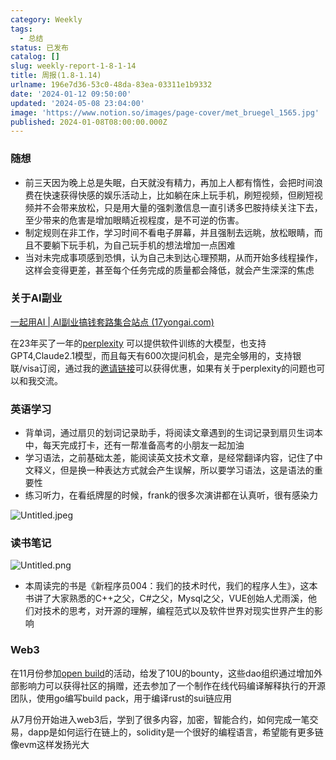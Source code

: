 ```yaml
---
category: Weekly
tags:
  - 总结
status: 已发布
catalog: []
slug: weekly-report-1-8-1-14
title: 周报(1.8-1.14)
urlname: 196e7d36-53c0-48da-83ea-03311e1b9332
date: '2024-01-12 09:50:00'
updated: '2024-05-08 23:04:00'
image: 'https://www.notion.so/images/page-cover/met_bruegel_1565.jpg'
published: 2024-01-08T08:00:00.000Z
---
```


### 随想

- 前三天因为晚上总是失眠，白天就没有精力，再加上人都有惰性，会把时间浪费在快速获得快感的娱乐活动上，比如躺在床上玩手机，刷短视频，但刷短视频并不会带来放松，只是用大量的强刺激信息一直引诱多巴胺持续关注下去，至少带来的危害是增加眼睛近视程度，是不可逆的伤害。
- 制定规则在非工作，学习时间不看电子屏幕，并且强制去远眺，放松眼睛，而且不要躺下玩手机，为自己玩手机的想法增加一点困难
- 当对未完成事项感到恐惧，认为自己未到达心理预期，从而开始多线程操作，这样会变得更差，甚至每个任务完成的质量都会降低，就会产生深深的焦虑

### 关于AI副业


[一起用AI | AI副业搞钱套路集合站点 (17yongai.com)](https://17yongai.com/)


在23年买了一年的[perplexity](https://www.perplexity.ai/) 可以提供软件训练的大模型，也支持GPT4,Claude2.1模型，而且每天有600次提问机会，是完全够用的，支持银联/visa订阅，通过我的[邀请链接](https://perplexity.ai/pro?referral_code=SGJ7X87B)可以获得优惠，如果有关于perplexity的问题也可以和我交流。


### 英语学习

- 背单词，通过扇贝的划词记录助手，将阅读文章遇到的生词记录到扇贝生词本中，每天完成打卡，还有一帮准备高考的小朋友一起加油
- 学习语法，之前基础太差，能阅读英文技术文章，是经常翻译内容，记住了中文释义，但是换一种表达方式就会产生误解，所以要学习语法，这是语法的重要性
- 练习听力，在看纸牌屋的时候，frank的很多次演讲都在认真听，很有感染力

![Untitled.jpeg](https://prod-files-secure.s3.us-west-2.amazonaws.com/5d24fe63-e567-4804-86f9-9fdc62e13082/c33f3733-be40-431e-a494-10399ac86f32/Untitled.jpeg?X-Amz-Algorithm=AWS4-HMAC-SHA256&X-Amz-Content-Sha256=UNSIGNED-PAYLOAD&X-Amz-Credential=ASIAZI2LB466SOYYDXO4%2F20250204%2Fus-west-2%2Fs3%2Faws4_request&X-Amz-Date=20250204T213235Z&X-Amz-Expires=3600&X-Amz-Security-Token=IQoJb3JpZ2luX2VjEB0aCXVzLXdlc3QtMiJIMEYCIQCmQVt%2B0wgzf1%2BdFGyOdbpgbnWrb%2BoIAjpUSJ908Z8bKgIhAMM9HP6aGZTX0mURZJUuJpZxvEjsHwPepn3R9mvr4VB9Kv8DCDYQABoMNjM3NDIzMTgzODA1Igw3rEiMqgxrjcGURfcq3AOQOurJ8Jb3XJDENUus9UhS27lmDuvPBLfnuhYzKNJTU5Ta603a9FkBgyDPiXvMGyK584fb80OJkABcFl4SriK5n7O%2BQaoYYg8XZ1OULKM4JxIuHQ%2BFoKcZrijymA4Z%2FPcYFDt1qO2vyZtIpich7qDpXO8i8%2BufBKzUkc46Zc681SozOjcnyKfOzdNoUjFD8MUWeOzKV1umYo%2FMsf3WY6aLSgArRnkCGJncAhOWw%2FNWh7AJwSJo4I%2FTg8KOVIuwKq4k76gd3FYAOuedtGHk0OhODpzHqaxgh9LpG2b%2F4LBQXGVK01Stq9fW%2BTnReELFaMWTFt1IkUmhr4XzJrRYNa0%2F5ogHvyVf9E%2FsuAum2sh7insPMfmFMbHuad%2FRszNCuJkEbXtIVc1egZmWkfKNeZo54IhA03JB0Q2eFPIezo9rmms2wrvI8xojNTxy8fDKYXefp%2FgV1JENDrDYBnxGWLAnafQpAS%2BLTcd0KMqbxvVnT5uOwb1uta5JlK2zjr2QofakKb%2Fp%2B2H2BEOUh2liM%2FSdhthSq3Q76TLX7huU9ySl%2Begj%2FovP8Fn2SpVyLWWdxW1aIY8cgjivStqLt5k%2FZv3ngAXCxoVvLJ155a8PmArKYQ0FtMAoDrUWKwy1yjDM%2FIm9BjqkAS5kCZ8auJdQ4FbkLQi3qUMm9F0Vz4Arr%2Fts4malSNHAkrbgW5XFy3qkcguoKvxGfD1SV%2BeTsRDECGr3p9tXRQ%2BzObAFZ%2Fzu9CAHdi9plujCd0x4s5Af8Xcd%2BWhZ9wxGUoXPXkLtfUV8qdnWngubExLZs8l4WDh3oq6S2%2BH%2BXOVwa3w8%2Face%2Bu65cJZloUti%2FGg2%2BOdaetJzgIVgqFs0919md6cM&X-Amz-Signature=fb12c467cd4f2c32922839cf9db013b2a51acbf1d5f28a1196420cd801bd3f50&X-Amz-SignedHeaders=host&x-id=GetObject)


### 读书笔记


![Untitled.png](https://prod-files-secure.s3.us-west-2.amazonaws.com/5d24fe63-e567-4804-86f9-9fdc62e13082/96aa439a-1c95-4054-aa84-ef4e0c8eb5d1/Untitled.png?X-Amz-Algorithm=AWS4-HMAC-SHA256&X-Amz-Content-Sha256=UNSIGNED-PAYLOAD&X-Amz-Credential=ASIAZI2LB466SOYYDXO4%2F20250204%2Fus-west-2%2Fs3%2Faws4_request&X-Amz-Date=20250204T213235Z&X-Amz-Expires=3600&X-Amz-Security-Token=IQoJb3JpZ2luX2VjEB0aCXVzLXdlc3QtMiJIMEYCIQCmQVt%2B0wgzf1%2BdFGyOdbpgbnWrb%2BoIAjpUSJ908Z8bKgIhAMM9HP6aGZTX0mURZJUuJpZxvEjsHwPepn3R9mvr4VB9Kv8DCDYQABoMNjM3NDIzMTgzODA1Igw3rEiMqgxrjcGURfcq3AOQOurJ8Jb3XJDENUus9UhS27lmDuvPBLfnuhYzKNJTU5Ta603a9FkBgyDPiXvMGyK584fb80OJkABcFl4SriK5n7O%2BQaoYYg8XZ1OULKM4JxIuHQ%2BFoKcZrijymA4Z%2FPcYFDt1qO2vyZtIpich7qDpXO8i8%2BufBKzUkc46Zc681SozOjcnyKfOzdNoUjFD8MUWeOzKV1umYo%2FMsf3WY6aLSgArRnkCGJncAhOWw%2FNWh7AJwSJo4I%2FTg8KOVIuwKq4k76gd3FYAOuedtGHk0OhODpzHqaxgh9LpG2b%2F4LBQXGVK01Stq9fW%2BTnReELFaMWTFt1IkUmhr4XzJrRYNa0%2F5ogHvyVf9E%2FsuAum2sh7insPMfmFMbHuad%2FRszNCuJkEbXtIVc1egZmWkfKNeZo54IhA03JB0Q2eFPIezo9rmms2wrvI8xojNTxy8fDKYXefp%2FgV1JENDrDYBnxGWLAnafQpAS%2BLTcd0KMqbxvVnT5uOwb1uta5JlK2zjr2QofakKb%2Fp%2B2H2BEOUh2liM%2FSdhthSq3Q76TLX7huU9ySl%2Begj%2FovP8Fn2SpVyLWWdxW1aIY8cgjivStqLt5k%2FZv3ngAXCxoVvLJ155a8PmArKYQ0FtMAoDrUWKwy1yjDM%2FIm9BjqkAS5kCZ8auJdQ4FbkLQi3qUMm9F0Vz4Arr%2Fts4malSNHAkrbgW5XFy3qkcguoKvxGfD1SV%2BeTsRDECGr3p9tXRQ%2BzObAFZ%2Fzu9CAHdi9plujCd0x4s5Af8Xcd%2BWhZ9wxGUoXPXkLtfUV8qdnWngubExLZs8l4WDh3oq6S2%2BH%2BXOVwa3w8%2Face%2Bu65cJZloUti%2FGg2%2BOdaetJzgIVgqFs0919md6cM&X-Amz-Signature=9b8caef0d3dc27b153efcebf6b483fa9171bcc588e4f4bb2c13db6fc971e9ac9&X-Amz-SignedHeaders=host&x-id=GetObject)

- 本周读完的书是《新程序员004：我们的技术时代，我们的程序人生》，这本书讲了大家熟悉的C++之父，C#之父，Mysql之父，VUE创始人尤雨溪，他们对技术的思考，对开源的理解，编程范式以及软件世界对现实世界产生的影响

### Web3


在11月份参加[open build](https://openbuild.xyz/learn/challenges)的活动，给发了10U的bounty，这些dao组织通过增加外部影响力可以获得社区的捐赠，还去参加了一个制作在线代码编译解释执行的开源团队，使用go编写build pack，用于编译rust的sui链应用


从7月份开始进入web3后，学到了很多内容，加密，智能合约，如何完成一笔交易，dapp是如何运行在链上的，solidity是一个很好的编程语言，希望能有更多链像evm这样发扬光大

